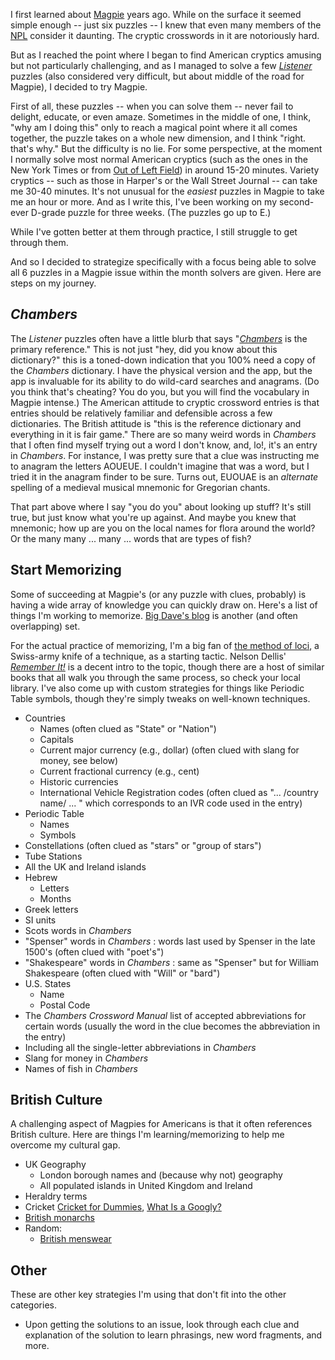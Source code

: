 I first learned about [Magpie](https://www.piemag.com) years ago. While on the surface it seemed simple enough -- just six puzzles --
I knew that even many members of the [NPL](https://www.puzzlers.org) consider it daunting. The cryptic crosswords in it are notoriously hard.

But as I reached the point where I began to find American cryptics amusing but not particularly challenging, and as I managed to solve a few
_[Listener](https://listenercrossword.com)_ puzzles (also considered very difficult, but about middle of the road for Magpie), I decided to try Magpie.

First of all, these puzzles -- when you can solve them -- never fail to delight, educate, or even amaze. Sometimes in the middle of one, I think, "why am I doing this" only to reach a magical point where it all comes together, the puzzle takes on a whole new dimension, and I think "right. that's why." But the difficulty is no lie. For some perspective,
at the moment I normally solve most normal American cryptics (such as the ones in the New York Times or from [Out of Left Field](https://www.leftfieldcryptics.com)) in
around 15-20 minutes. Variety cryptics -- such as those in Harper's or the Wall Street Journal -- can take me 30-40 minutes. It's not unusual for the _easiest_
puzzles in Magpie to take me an hour or more. And as I write this, I've been working on my second-ever D-grade puzzle for three weeks. (The puzzles go up to E.)

While I've gotten better at them through practice, I still struggle to get through them.

And so I decided to strategize specifically with a focus being able to solve all 6 puzzles in a Magpie issue within the month solvers are given. Here are steps on my journey.

## _Chambers_
The _Listener_ puzzles often have a little blurb that says "_[Chambers](https://chambers.co.uk)_ is the primary reference." This is not just "hey, did you know about this dictionary?" this is a toned-down indication that you 100% need a copy of the _Chambers_ dictionary. I have the physical version and the app, but the app is invaluable for its ability to do wild-card searches and anagrams.
(Do you think that's cheating? You do you, but you will find the vocabulary in Magpie intense.) The American attitude to cryptic crossword entries is that entries should be relatively
familiar and defensible across a few dictionaries. The British attitude is "this is the reference dictionary and everything in it is fair game." There are so many weird words in
_Chambers_ that I often find myself trying out a word I don't know, and, lo!, it's an entry in _Chambers_. For instance, I was pretty sure that a clue was instructing
me to anagram the letters AOUEUE. I couldn't imagine that was a word, but I tried it in the anagram finder to be sure. Turns out, EUOUAE is an _alternate_ spelling of a medieval musical mnemonic
for Gregorian chants.

That part above where I say "you do you" about looking up stuff? It's still true, but just know what you're up against. And maybe you knew that mnemonic; how up are you on the local names for flora around the world? Or the many many ... many ... words that are types of fish?

## Start Memorizing
Some of succeeding at Magpie's (or any puzzle with clues, probably) is having a wide array of knowledge you can quickly draw on. Here's a list of things I'm working to memorize. 
[Big Dave's blog](http://bigdave44.com/features/the-mine/) is another (and often overlapping) set.

For the actual practice of memorizing, I'm a big fan of [the method of loci](https://en.wikipedia.org/wiki/Method_of_loci), a Swiss-army
knife of a technique, as a starting tactic. Nelson Dellis' _[Remember It!](https://www.amazon.com/Remember-People-Passwords-Everything-Forget/dp/1419732560)_ is a decent intro to the topic, though there are a host of similar books that all walk you through the same process, so check your local library. I've also come up with custom strategies for things like Periodic Table symbols, though they're simply tweaks on well-known techniques.

  * Countries
    * Names (often clued as "State" or "Nation")
    * Capitals
    * Current major currency (e.g., dollar) (often clued with slang for money, see below)
    * Current fractional currency  (e.g., cent)
    * Historic currencies
    * International Vehicle Registration codes (often clued as "... /country name/ ... " which corresponds to an IVR code used in the entry)
  * Periodic Table
    * Names
    * Symbols
  * Constellations (often clued as "stars" or "group of stars")
  * Tube Stations
  * All the UK and Ireland islands
  * Hebrew
    * Letters
    * Months
  * Greek letters
  * SI units
  * Scots words in _Chambers_
  * "Spenser" words in _Chambers_ : words last used by Spenser in the late 1500's (often clued with "poet's")
  * "Shakespeare" words in _Chambers_ : same as "Spenser" but for William Shakespeare (often clued with "Will" or "bard")
  * U.S. States
    * Name
    * Postal Code
  * The _Chambers Crossword Manual_ list of accepted abbreviations for certain words (usually the word in the clue becomes the abbreviation in the entry)
   * Including all the single-letter abbreviations in _Chambers_
  * Slang for money in _Chambers_
  * Names of fish in _Chambers_
   
## British Culture
A challenging aspect of Magpies for Americans is that it often references British culture. Here are things I'm learning/memorizing to help me overcome my cultural gap.
  * UK Geography
    * London borough names and (because why not) geography
    * All populated islands in United Kingdom and Ireland
  * Heraldry terms
  * Cricket [Cricket for Dummies](https://bookshop.org/p/books/cricket-for-dummies/18933410?ean=9781394164769), [What Is a Googly?](https://www.amazon.com/What-Googly-Mysteries-Cricket-Explained-ebook/dp/B09GGXFV6C/ref=sr_1_1?crid=3ROSP5XYRG1G8&keywords=what%27s+a+googly&qid=1703020209&sprefix=what%27s+a+googly%2Caps%2C136&sr=8-1)
  * [British monarchs](https://www.historic-uk.com/HistoryUK/KingsQueensofBritain/)
  * Random:
    * [British menswear ](https://www.fashionbeans.com/article/best-british-menswear-brands/?utm_source=pocket_saves)

## Other
These are other key strategies I'm using that don't fit into the other categories.
  * Upon getting the solutions to an issue, look through each clue and explanation of the solution to learn phrasings, new word fragments, and more.
